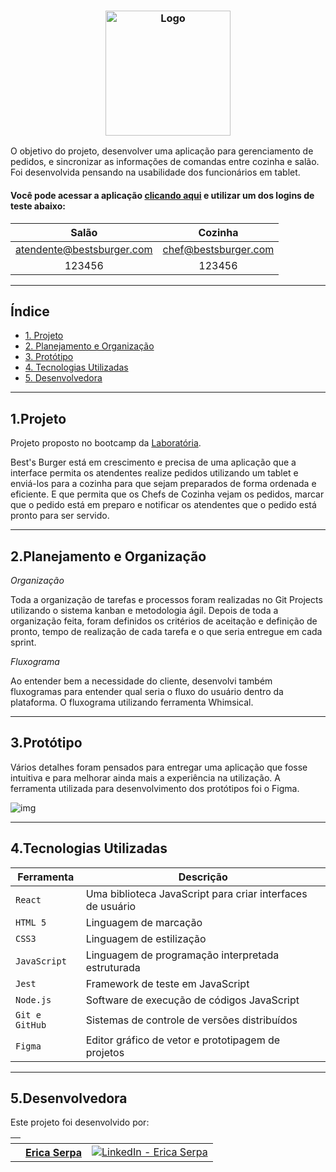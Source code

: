 <h3 align="center">
    <img alt="Logo" title="#logo" src=https://ik.imagekit.io/vd8jwzhk56v/icon_9XTSEfEAX.png?updatedAt=1634613119936 width="200px">
</h3>



O objetivo do projeto, desenvolver uma aplicação para gerenciamento de pedidos, e sincronizar as informações de comandas entre cozinha e salão. Foi desenvolvida pensando na usabilidade dos funcionários em tablet. 

<h4> Você pode acessar a aplicação <a href="https://bestsburger.netlify.app/">clicando aqui</a> e utilizar um dos logins de teste abaixo:</h4>

<div align='center'>


|             Salão            	|           Cozinha           	|
|:----------------------------:	|:---------------------------:	|
|   atendente@bestsburger.com   |     chef@bestsburger.com      |
|            123456            	|            123456           	|

</div>

---

## Índice

 - [1. Projeto](#1-projeto)
 - [2. Planejamento e Organização](#2-planejamento-e-organizacao)
 - [3. Protótipo](#3-prototipo)
 - [4. Tecnologias Utilizadas](#4-tecnologias-utilizadas)
 - [5. Desenvolvedora](#5-desenvolvedora)

---

## 1.Projeto

Projeto proposto no bootcamp da [Laboratória](https://www.laboratoria.la/br).

 Best's Burger está em crescimento e precisa de uma aplicação que a interface permita os atendentes realize pedidos utilizando um tablet e enviá-los para a cozinha para que sejam preparados de forma ordenada e eficiente. E que permita que os Chefs de Cozinha vejam os pedidos, marcar que o pedido está em preparo e notificar os atendentes que o pedido está pronto para ser servido. 
 
---

## 2.Planejamento e Organização

*Organização*

Toda a organização de tarefas e processos foram realizadas no Git Projects utilizando o sistema kanban e metodologia ágil. Depois de toda a organização feita, foram definidos os critérios de aceitação e definição de pronto, tempo de realização de cada tarefa e o que seria entregue em cada sprint. 

 *Fluxograma*

Ao entender bem a necessidade do cliente, desenvolvi também fluxogramas para entender qual seria o fluxo do usuário dentro da plataforma.
O fluxograma utilizando ferramenta Whimsical.

---

## 3.Protótipo

 Vários detalhes foram pensados para entregar uma aplicação que fosse intuitiva e para melhorar ainda mais a experiência na utilização. 
 A ferramenta utilizada para desenvolvimento dos protótipos foi o Figma.
 
 ![img](https://ik.imagekit.io/vd8jwzhk56v/Captura_de_Tela_2021-10-18_às_01.13.06_-YFbDI0-f0.png?updatedAt=1634613119550)
 
 ---

## 4.Tecnologias Utilizadas

| Ferramenta | Descrição |
| --- | --- |
| `React` | Uma biblioteca JavaScript para criar interfaces de usuário |
| `HTML 5` | Linguagem de marcação |
| `CSS3` | Linguagem de estilização |
| `JavaScript` |  Linguagem de programação interpretada estruturada |
| `Jest` | Framework de teste em JavaScript |
| `Node.js` | Software de execução de códigos JavaScript |
| `Git e GitHub` | Sistemas de controle de versões distribuídos |
| `Figma` | Editor gráfico de vetor e prototipagem de projetos |

---

## 5.Desenvolvedora

Este projeto foi desenvolvido por:

<div align="center">
  <table>
    <thead>
      <tr>
        <th align="center"></th>
      </tr>
    </thead>
    <tbody>
      <tr>
        <td align="center">
            <th align="center"><a href="https://github.com/EricaSerpa">Erica Serpa
          </a>
        </td>
        <td align="center">
          <a href="https://www.linkedin.com/in/ericaserpa/">
            <img alt="LinkedIn - Erica Serpa" src="https://img.shields.io/badge/linkedin-%230077B5.svg?style=for-the-badge&logo=linkedin&logoColor=white">
          </a>
        </td>
    </table>
        <div/>
        
        
        
        
